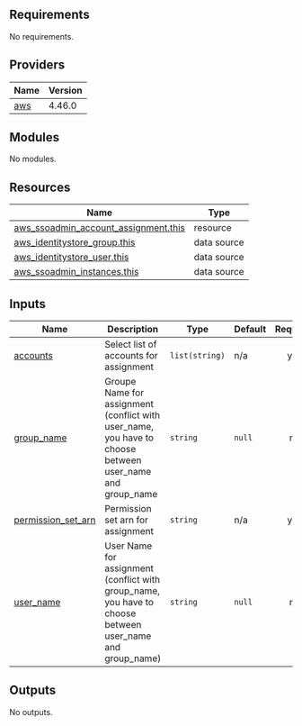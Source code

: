 <!-- BEGIN_TF_DOCS -->
## Requirements

No requirements.

## Providers

| Name | Version |
|------|---------|
| <a name="provider_aws"></a> [aws](#provider\_aws) | 4.46.0 |

## Modules

No modules.

## Resources

| Name | Type |
|------|------|
| [aws_ssoadmin_account_assignment.this](https://registry.terraform.io/providers/hashicorp/aws/latest/docs/resources/ssoadmin_account_assignment) | resource |
| [aws_identitystore_group.this](https://registry.terraform.io/providers/hashicorp/aws/latest/docs/data-sources/identitystore_group) | data source |
| [aws_identitystore_user.this](https://registry.terraform.io/providers/hashicorp/aws/latest/docs/data-sources/identitystore_user) | data source |
| [aws_ssoadmin_instances.this](https://registry.terraform.io/providers/hashicorp/aws/latest/docs/data-sources/ssoadmin_instances) | data source |

## Inputs

| Name | Description | Type | Default | Required |
|------|-------------|------|---------|:--------:|
| <a name="input_accounts"></a> [accounts](#input\_accounts) | Select list of accounts for assignment | `list(string)` | n/a | yes |
| <a name="input_group_name"></a> [group\_name](#input\_group\_name) | Groupe Name for assignment (conflict with user\_name, you have to choose between user\_name and group\_name | `string` | `null` | no |
| <a name="input_permission_set_arn"></a> [permission\_set\_arn](#input\_permission\_set\_arn) | Permission set arn for assignment | `string` | n/a | yes |
| <a name="input_user_name"></a> [user\_name](#input\_user\_name) | User Name for assignment (conflict with group\_name, you have to choose between user\_name and group\_name) | `string` | `null` | no |

## Outputs

No outputs.
<!-- END_TF_DOCS -->